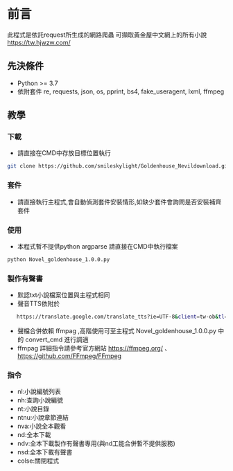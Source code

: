 # 前言
此程式是依託request所生成的網路爬蟲
可擷取黃金屋中文網上的所有小說
https://tw.hjwzw.com/

## 先決條件
- Python >= 3.7
- 依附套件 re, requests, json, os, pprint, bs4, fake_useragent, lxml, ffmpeg
## 教學
### 下載
- 請直接在CMD中存放目標位置執行
```bash
git clone https://github.com/smileskylight/Goldenhouse_Nevildownload.git
```
### 套件
- 請直接執行主程式,會自動偵測套件安裝情形,如缺少套件會詢問是否安裝補齊套件

### 使用
- 本程式暫不提供python argparse 請直接在CMD中執行檔案
```bash
python Novel_goldenhouse_1.0.0.py
```
### 製作有聲書
- 默認txt小說檔案位置與主程式相同
- 聲音TTS依附於
```bash
   https://translate.google.com/translate_tts?ie=UTF-8&client=tw-ob&tl=zh-TW&q={你輸入什麼}
```
- 聲檔合併依賴 ffmpag ,高階使用可至主程式 Novel_goldenhouse_1.0.0.py 中的 convert_cmd 進行調適
- ffmpag 詳細指令請參考官方網站 https://ffmpeg.org/ 、https://github.com/FFmpeg/FFmpeg
### 指令
- nl:小說編號列表
- nh:查詢小說編號
- nt:小說目錄
- ntnu:小說章節連結
- nva:小說全本觀看
- nd:全本下載
- ndv:全本下載製作有聲書專用(與nd工能合併暫不提供服務)
- nsd:全本下載有聲書
- colse:關閉程式
